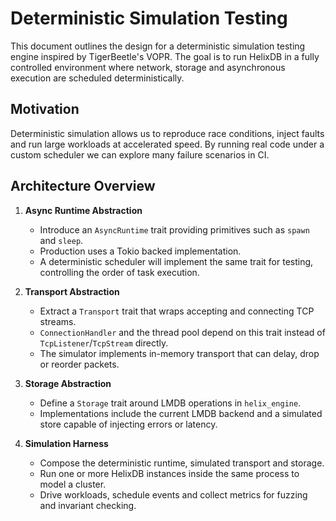 # Deterministic Simulation Testing

This document outlines the design for a deterministic simulation testing engine inspired by TigerBeetle's VOPR. The goal is to run HelixDB in a fully controlled environment where network, storage and asynchronous execution are scheduled deterministically.

## Motivation
Deterministic simulation allows us to reproduce race conditions, inject faults and run large workloads at accelerated speed. By running real code under a custom scheduler we can explore many failure scenarios in CI.

## Architecture Overview
1. **Async Runtime Abstraction**
   - Introduce an `AsyncRuntime` trait providing primitives such as `spawn` and `sleep`.
   - Production uses a Tokio backed implementation.
   - A deterministic scheduler will implement the same trait for testing, controlling the order of task execution.

2. **Transport Abstraction**
   - Extract a `Transport` trait that wraps accepting and connecting TCP streams.
   - `ConnectionHandler` and the thread pool depend on this trait instead of `TcpListener`/`TcpStream` directly.
   - The simulator implements in-memory transport that can delay, drop or reorder packets.

3. **Storage Abstraction**
   - Define a `Storage` trait around LMDB operations in `helix_engine`.
   - Implementations include the current LMDB backend and a simulated store capable of injecting errors or latency.

4. **Simulation Harness**
   - Compose the deterministic runtime, simulated transport and storage.
   - Run one or more HelixDB instances inside the same process to model a cluster.
   - Drive workloads, schedule events and collect metrics for fuzzing and invariant checking.


